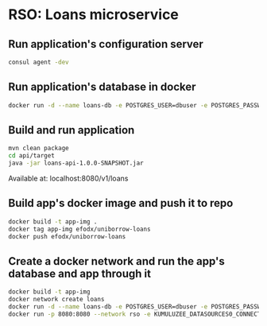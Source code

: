 # RSO: Loans microservice

## Run application's configuration server

```bash
consul agent -dev
```

## Run application's database in docker

```bash
docker run -d --name loans-db -e POSTGRES_USER=dbuser -e POSTGRES_PASSWORD=postgres -e POSTGRES_DB=loans -p 5432:5432 postgres:13
```

## Build and run application

```bash
mvn clean package
cd api/target
java -jar loans-api-1.0.0-SNAPSHOT.jar
```

Available at: localhost:8080/v1/loans

## Build app's docker image and push it to repo

```bash
docker build -t app-img .
docker tag app-img efodx/uniborrow-loans
docker push efodx/uniborrow-loans 
```

## Create a docker network and run the app's database and app through it

```bash
docker build -t app-img
docker network create loans
docker run -d --name loans-db -e POSTGRES_USER=dbuser -e POSTGRES_PASSWORD=postgres -e POSTGRES_DB=loans -p 5432:5432 --network loans postgres:13
docker run -p 8080:8080 --network rso -e KUMULUZEE_DATASOURCES0_CONNECTIONURL=jdbc:postgresql://loans-db:5432/loans app-img
```
